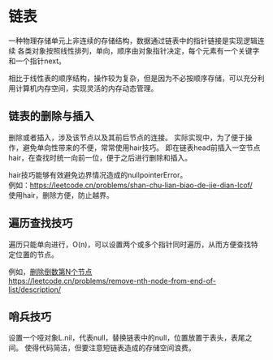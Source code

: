 # 链表
一种物理存储单元上非连续的存储结构，数据通过链表中的指针链接是实现逻辑连续
各类对象按照线性排列，单向，顺序由对象指针决定，每个元素有一个关键字和一个指针next。

相比于线性表的顺序结构，操作较为复杂，但是因为不必按顺序存储，可以充分利用计算机内存空间，实现灵活的内存动态管理。

## 链表的删除与插入
删除或者插入，涉及该节点以及其前后节点的连接。
实际实现中，为了便于操作，避免单向性带来的不便，常常使用hair技巧。
即在链表head前插入一空节点hair，在查找时统一向前一位，便于之后进行删除和插入。

hair技巧能够有效避免边界情况造成的nullpointerError。  
例如：https://leetcode.cn/problems/shan-chu-lian-biao-de-jie-dian-lcof/  
使用hair，删除方便，防止越界。

## 遍历查找技巧
遍历只能单向进行，O(n)，可以设置两个或多个指针同时遍历，从而方便查找特定位置的节点。

例如，[删除倒数第N个节点](./removeNthFromEnd.py)  
https://leetcode.cn/problems/remove-nth-node-from-end-of-list/description/

## 哨兵技巧
设置一个哑对象L.nil，代表null，替换链表中的null，位置放置于表头，表尾之间。
使得代码简洁，但要注意短链表造成的存储空间浪费。

